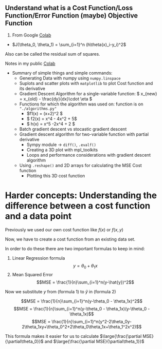 ## Understand what is a Cost Function/Loss Function/Error Function (maybe) Objective Function 
1. From Google [Colab](https://colab.research.google.com/drive/1yVl3doA694Grmn5fWZ63vA72ETmGvs47#scrollTo=1TjiUQtp2kst)
- $J(\theta_0, \theta_1) = \sum_{i=1}^n (h\theta(x)_i-y_i)^2$

Also can be called the residual sum of squares.

Notes in my public [Colab](https://colab.research.google.com/drive/1eTJ7r5bTgJXFcnWR2gt-C0kwRaZhxj3W#scrollTo=0xL2nseyL6_B)
- Summary of simple things and simple commands:
    - Generating Data with numpy using  `numpy.linspace`
    - Suplots and scatter plots with `matplotlib` to plot Cost function and its derivative
    - Gradient Descent Algorithm for a single-variable function:   $ x_{new} = x_{old} - \frac{dy}{dx}\cdot \eta $
    - Functions for which the algorithm was used on: function is on `"./algorithms.py"`
        - $f1(x) = (x+2)^2 $
        - $ f2(x) = x^4 - 4x^2 + 5$
        - $ h(x) = x^5 -2x^4 + 2 $
    - Batch gradient descent vs stocastic gradient descent
    - Gradient descent algorithm for two-variable function with partial derivative
        - Sympy module -> `diff()`, `.evalf()`
        - Creating a 3D plot with mpl_toolkits
        - Loops and performance considerations with gradient descent algorithm
    - Using `.reshape()` and 2D arrays for calculating the MSE Cost function
        - Plotting this 3D cost function 

# Harder concepts: Understanding the difference between a cost function and a data point
Previously we used our own cost function like $f(x)$ or $f(x,y)$

Now, we have to create a cost function from an existing data set.

In order to do these there are two important formulas to keep in mind:
1. Linear Regression formula
    $$y = \theta_0 + \theta_1x$$
2. Mean Squared Error
    $$MSE = \frac{1}{n}\sum_{i=1}^n(y-\hat{y})^2$$

Now we substitute $y$ from (formula 1) to $\hat{y}$ in (formula 2)

$$MSE = \frac{1}{n}\sum_{i=1}^n(y-\theta_0 - \theta_1x)^2$$
$$MSE = \frac{1}{n}\sum_{i=1}^n(y-\theta_0 - \theta_1x)(y-\theta_0 - \theta_1x)$$
$$MSE = \frac{1}{n}\sum_{i=1}^n(y^2-2\theta_0y-2\theta_1xy+\theta_0^2+2\theta_0\theta_1x+\theta_1^2x^2)$$

This formula makes it easier for us to calculate $\large{\frac{\partial MSE}{\partial\theta_0}}$ and $\large{\frac{\partial MSE}{\partial\theta_1}}$

